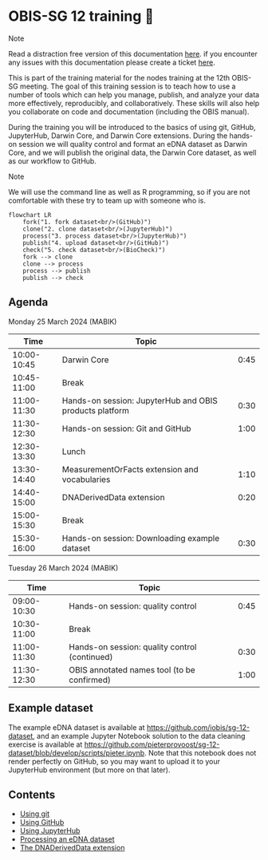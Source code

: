 # OBIS-SG 12 training 🐠

> [!NOTE]  
> Read a distraction free version of this documentation [here](https://iobis.github.io/sg-12-training/). if you encounter any issues with this documentation please create a ticket [here](https://github.com/iobis/sg-12-training/issues).

This is part of the training material for the nodes training at the 12th OBIS-SG meeting. The goal of this training session is to teach how to use a number of tools which can help you manage, publish, and analyze your data more effectively, reproducibly, and collaboratively. These skills will also help you collaborate on code and documentation (including the OBIS manual).

During the training you will be introduced to the basics of using git, GitHub, JupyterHub, Darwin Core, and Darwin Core extensions. During the hands-on session we will quality control and format an eDNA dataset as Darwin Core, and we will publish the original data, the Darwin Core dataset, as well as our workflow to GitHub.

> [!NOTE]  
> We will use the command line as well as R programming, so if you are not comfortable with these try to team up with someone who is.

```mermaid
flowchart LR
    fork("1. fork dataset<br/>(GitHub)")
    clone("2. clone dataset<br/>(JupyterHub)")
    process("3. process dataset<br/>(JupyterHub)")
    publish("4. upload dataset<br/>(GitHub)")
    check("5. check dataset<br/>(BioCheck)")
    fork --> clone
    clone --> process
    process --> publish
    publish --> check

```

## Agenda

Monday 25 March 2024 (MABIK)

| Time | Topic | |
| -- | -- | -- |
| 10:00-10:45 | Darwin Core | 0:45 |
| 10:45-11:00 | Break | |
| 11:00-11:30 | Hands-on session: JupyterHub and OBIS products platform | 0:30 |
| 11:30-12:30 | Hands-on session: Git and GitHub | 1:00 |
| 12:30-13:30 | Lunch | |
| 13:30-14:40 | MeasurementOrFacts extension and vocabularies | 1:10 |
| 14:40-15:00 | DNADerivedData extension | 0:20 |
| 15:00-15:30 | Break | |
| 15:30-16:00 | Hands-on session: Downloading example dataset | 0:30 |

Tuesday 26 March 2024 (MABIK)

| Time | Topic | |
| -- | -- | -- |
| 09:00-10:30 | Hands-on session: quality control | 0:45 |
| 10:30-11:00 | Break | |
| 11:00-11:30 | Hands-on session: quality control (continued) | 0:30 |
| 11:30-12:30 | OBIS annotated names tool (to be confirmed) | 1:00 |

## Example dataset

The example eDNA dataset is available at <https://github.com/iobis/sg-12-dataset>, and an example Jupyter Notebook solution to the data cleaning exercise is available at <https://github.com/pieterprovoost/sg-12-dataset/blob/develop/scripts/pieter.ipynb>. Note that this notebook does not render perfectly on GitHub, so you may want to upload it to your JupyterHub environment (but more on that later).

## Contents

- [Using git](git.md)
- [Using GitHub](github.md)
- [Using JupyterHub](jupyterhub.md)
- [Processing an eDNA dataset](dataset.md)
- [The DNADerivedData extension](dna.md)
